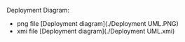 
Deployment Diagram:

 - png file [Deployment diagram](./Deployment UML.PNG)
 - xmi file [Deployment diagram](./Deployment UML.xmi)


